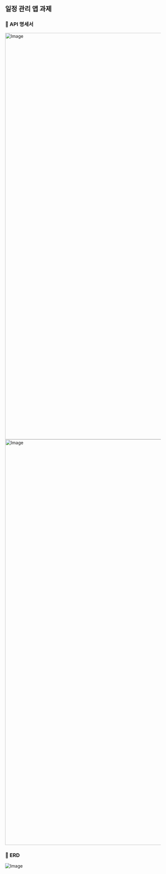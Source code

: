 ## 일정 관리 앱 과제
### 🚀 API 명세서
<img width="1309" alt="Image" src="https://github.com/user-attachments/assets/be258a6c-03f7-4c5e-b986-1e8a6ccdb41d" />
<img width="1306" alt="Image" src="https://github.com/user-attachments/assets/b4fcfabd-75dd-4a90-8e78-ce4974c23a1c" />

### 🚀 ERD
![Image](https://github.com/user-attachments/assets/0dff8219-4cd4-4eff-9fd2-abe7a27bcd3e)